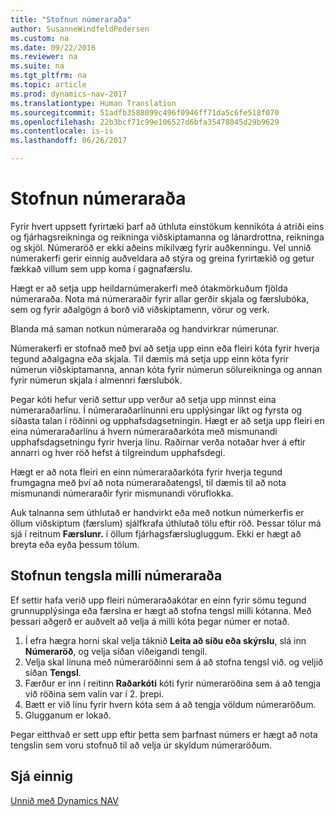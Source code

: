 ```yaml
---
title: "Stofnun númeraraða"
author: SusanneWindfeldPedersen
ms.custom: na
ms.date: 09/22/2016
ms.reviewer: na
ms.suite: na
ms.tgt_pltfrm: na
ms.topic: article
ms.prod: dynamics-nav-2017
ms.translationtype: Human Translation
ms.sourcegitcommit: 51adfb3588099c496f0946ff71da5c6fe518f070
ms.openlocfilehash: 22b3bcf71c99e106527d6bfa35478045d29b9629
ms.contentlocale: is-is
ms.lasthandoff: 06/26/2017

---
```


# <a name="create-number-series"></a>Stofnun númeraraða

Fyrir hvert uppsett fyrirtæki þarf að úthluta einstökum kennikóta á atriði eins og fjárhagsreikninga og reikninga viðskiptamanna og lánardrottna, reikninga og skjöl. Númeraröð er ekki aðeins mikilvæg fyrir auðkenningu. Vel unnið númerakerfi gerir einnig auðveldara að stýra og greina fyrirtækið og getur fækkað villum sem upp koma í gagnafærslu.

Hægt er að setja upp heildarnúmerakerfi með ótakmörkuðum fjölda númeraraða. Nota má númeraraðir fyrir allar gerðir skjala og færslubóka, sem og fyrir aðalgögn á borð við viðskiptamenn, vörur og verk.

Blanda má saman notkun númeraraða og handvirkrar númerunar.

Númerakerfi er stofnað með því að setja upp einn eða fleiri kóta fyrir hverja tegund aðalgagna eða skjala. Til dæmis má setja upp einn kóta fyrir númerun viðskiptamanna, annan kóta fyrir númerun sölureikninga og annan fyrir númerun skjala í almennri færslubók.

Þegar kóti hefur verið settur upp verður að setja upp minnst eina númeraraðarlínu. Í númeraraðarlínunni eru upplýsingar líkt og fyrsta og síðasta talan í röðinni og upphafsdagsetningin. Hægt er að setja upp fleiri en eina númeraraðarlínu á hvern númeraraðarkóta með mismunandi upphafsdagsetningu fyrir hverja línu. Raðirnar verða notaðar hver á eftir annarri og hver röð hefst á tilgreindum upphafsdegi.

Hægt er að nota fleiri en einn númeraraðarkóta fyrir hverja tegund frumgagna með því að nota númeraraðatengsl, til dæmis til að nota mismunandi númeraraðir fyrir mismunandi vöruflokka.

Auk talnanna sem úthlutað er handvirkt eða með notkun númerkerfis er öllum viðskiptum (færslum) sjálfkrafa úthlutað tölu eftir röð. Þessar tölur má sjá í reitnum **Færslunr.** í öllum fjárhagsfærslugluggum. Ekki er hægt að breyta eða eyða þessum tölum.

## <a name="to-create-relationships-between-number-series"></a>Stofnun tengsla milli númeraraða
Ef settir hafa verið upp fleiri númeraraðakótar en einn fyrir sömu tegund grunnupplýsinga eða færslna er hægt að stofna tengsl milli kótanna. Með þessari aðgerð er auðvelt að velja á milli kóta þegar númer er notað.

1. Í efra hægra horni skal velja táknið **Leita að síðu eða skýrslu**, slá inn **Númeraröð**, og velja síðan viðeigandi tengil.
2. Velja skal línuna með númeraröðinni sem á að stofna tengsl við. og veljið síðan **Tengsl**.
3. Færður er inn í reitinn **Raðarkóti** kóti fyrir númeraröðina sem á að tengja við röðina sem valin var í 2. þrepi.
4. Bætt er við línu fyrir hvern kóta sem á að tengja völdum númeraröðum.
5. Glugganum er lokað.

Þegar eitthvað er sett upp eftir þetta sem þarfnast númers er hægt að nota tengslin sem voru stofnuð til að velja úr skyldum númeraröðum.

## <a name="see-also"></a>Sjá einnig
[Unnið með Dynamics NAV](ui-work-product.md)

